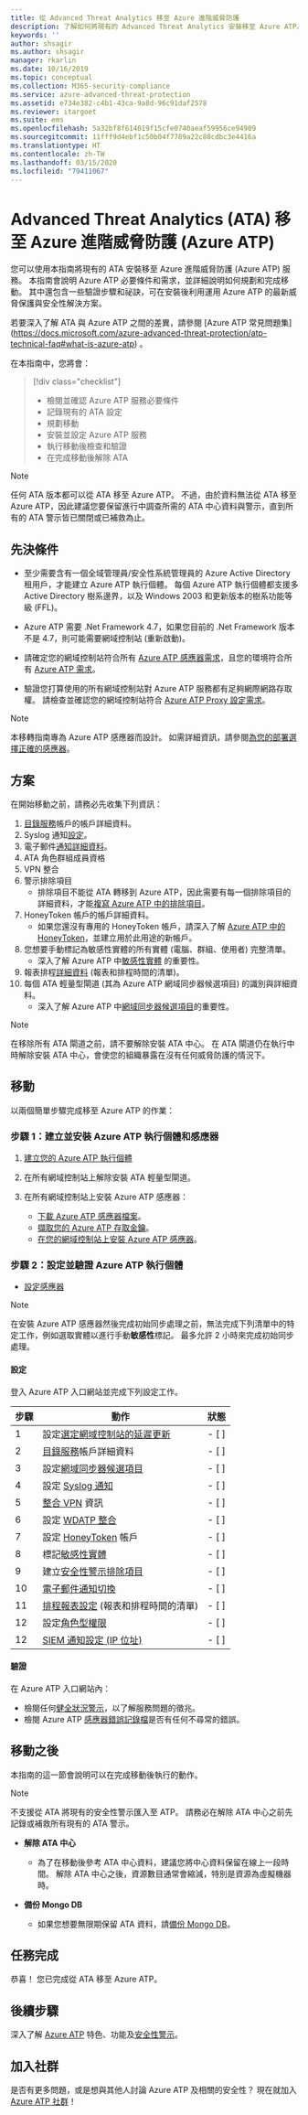 ```yaml
---
title: 從 Advanced Threat Analytics 移至 Azure 進階威脅防護
description: 了解如何將現有的 Advanced Threat Analytics 安裝移至 Azure ATP。
keywords: ''
author: shsagir
ms.author: shsagir
manager: rkarlin
ms.date: 10/16/2019
ms.topic: conceptual
ms.collection: M365-security-compliance
ms.service: azure-advanced-threat-protection
ms.assetid: e734e382-c4b1-43ca-9a8d-96c91daf2578
ms.reviewer: itargoet
ms.suite: ems
ms.openlocfilehash: 5a32bf8f614019f15cfe0740aeaf59956ce94909
ms.sourcegitcommit: 11fff9d4ebf1c50b04f7789a22c80cdbc3e4416a
ms.translationtype: HT
ms.contentlocale: zh-TW
ms.lasthandoff: 03/15/2020
ms.locfileid: "79411067"
---
```

# <a name="advanced-threat-analytics-ata-to-azure-advanced-threat-protection-azure-atp"></a>Advanced Threat Analytics (ATA) 移至 Azure 進階威脅防護 (Azure ATP) 


您可以使用本指南將現有的 ATA 安裝移至 Azure 進階威脅防護 (Azure ATP) 服務。 本指南會說明 Azure ATP 必要條件和需求，並詳細說明如何規劃和完成移動。 其中還包含一些驗證步驟和祕訣，可在安裝後利用運用 Azure ATP 的最新威脅保護與安全性解決方案。 

若要深入了解 ATA 與 Azure ATP 之間的差異，請參閱 [Azure ATP 常見問題集] (https://docs.microsoft.com/azure-advanced-threat-protection/atp-technical-faq#what-is-azure-atp) 。

在本指南中，您將會： 

> [!div class="checklist"]
> * 檢閱並確認 Azure ATP 服務必要條件
> * 記錄現有的 ATA 設定
> * 規劃移動
> * 安裝並設定 Azure ATP 服務
> * 執行移動後檢查和驗證
> * 在完成移動後解除 ATA 

>[!NOTE]
> 任何 ATA 版本都可以從 ATA 移至 Azure ATP。 不過，由於資料無法從 ATA 移至 Azure ATP，因此建議您要保留進行中調查所需的 ATA 中心資料與警示，直到所有的 ATA 警示皆已關閉或已補救為止。 

## <a name="prerequisites"></a>先決條件

- 至少需要含有一個全域管理員/安全性系統管理員的 Azure Active Directory 租用戶，才能建立 Azure ATP 執行個體。 每個 Azure ATP 執行個體都支援多 Active Directory 樹系邊界，以及 Windows 2003 和更新版本的樹系功能等級 (FFL)。

- Azure ATP 需要 .Net Framework 4.7，如果您目前的 .Net Framework 版本不是 4.7，則可能需要網域控制站 (重新啟動)。

- 請確定您的網域控制站符合所有 [Azure ATP 感應器需求](https://docs.microsoft.com/azure-advanced-threat-protection/atp-prerequisites#azure-atp-sensor-requirements)，且您的環境符合所有 [Azure ATP 需求](https://docs.microsoft.com/azure-advanced-threat-protection/atp-prerequisites)。

- 驗證您打算使用的所有網域控制站對 Azure ATP 服務都有足夠網際網路存取權。 請檢查並確認您的網域控制站符合 [Azure ATP Proxy 設定需求](https://docs.microsoft.com/azure-advanced-threat-protection/configure-proxy)。

>[!NOTE]
> 本移轉指南專為 Azure ATP 感應器而設計。 如需詳細資訊，請參閱[為您的部署選擇正確的感應器](https://docs.microsoft.com/azure-advanced-threat-protection/atp-capacity-planning#choosing-the-right-sensor-type-for-your-deployment)。 

## <a name="plan"></a>方案 

在開始移動之前，請務必先收集下列資訊： 
1. [目錄服務](https://docs.microsoft.com/azure-advanced-threat-protection/install-atp-step2)帳戶的帳戶詳細資料。
1. Syslog 通知[設定](https://docs.microsoft.com/azure-advanced-threat-protection/setting-syslog)。
1. 電子郵件[通知詳細資料](https://docs.microsoft.com/azure-advanced-threat-protection/notifications)。
1. ATA 角色群組成員資格
1. VPN 整合
1. 警示排除項目 
    - 排除項目不能從 ATA 轉移到 Azure ATP，因此需要有每一個排除項目的詳細資料，才能[複寫 Azure ATP 中的排除項目](https://docs.microsoft.com/azure-advanced-threat-protection/excluding-entities-from-detections)。
1. HoneyToken 帳戶的帳戶詳細資料。 
    - 如果您還沒有專用的 HoneyToken 帳戶，請深入了解 [Azure ATP 中的 HoneyToken](https://docs.microsoft.com/azure-advanced-threat-protection/install-atp-step7)，並建立用於此用途的新帳戶。
1. 您想要手動標記為敏感性實體的所有實體 (電腦、群組、使用者) 完整清單。 
    - 深入了解 Azure ATP 中[敏感性實體](https://docs.microsoft.com/azure-advanced-threat-protection/sensitive-accounts) 的重要性。
1. 報表排程[詳細資料](https://docs.microsoft.com/azure-advanced-threat-protection/reports) (報表和排程時間的清單)。 
1. 每個 ATA 輕量型閘道 (其為 Azure ATP 網域同步器候選項目) 的識別與詳細資料。 
   - 深入了解 Azure ATP 中[網域同步器候選項目](https://docs.microsoft.com/azure-advanced-threat-protection/install-atp-step5#configure-sensor-settings)的重要性。

> [!NOTE]
> 在移除所有 ATA 閘道之前，請不要解除安裝 ATA 中心。 在 ATA 閘道仍在執行中時解除安裝 ATA 中心，會使您的組織暴露在沒有任何威脅防護的情況下。

## <a name="move"></a>移動 

以兩個簡單步驟完成移至 Azure ATP 的作業：

### <a name="step-1-create-and-install-azure-atp-instance-and-sensors"></a>步驟 1：建立並安裝 Azure ATP 執行個體和感應器

1. [建立您的 Azure ATP 執行個體](https://docs.microsoft.com/azure-advanced-threat-protection/install-atp-step1)

2. 在所有網域控制站上解除安裝 ATA 輕量型閘道。  

3. 在所有網域控制站上安裝 Azure ATP 感應器：
     - [下載 Azure ATP 感應器檔案](https://docs.microsoft.com/azure-advanced-threat-protection/install-atp-step3)。
     - [擷取您的 Azure ATP 存取金鑰](https://docs.microsoft.com/azure-advanced-threat-protection/install-atp-step3#download-the-setup-package)。
     - [在您的網域控制站上安裝 Azure ATP 感應器](https://docs.microsoft.com/azure-advanced-threat-protection/install-atp-step4)。 

### <a name="step-2-configure-and-validate-azure-atp-instance"></a>步驟 2：設定並驗證 Azure ATP 執行個體  

- [設定感應器](https://docs.microsoft.com/azure-advanced-threat-protection/install-atp-step5)

>[!NOTE]
> 在安裝 Azure ATP 感應器然後完成初始同步處理之前，無法完成下列清單中的特定工作，例如選取實體以進行手動**敏感性**標記。 最多允許 2 小時來完成初始同步處理。 

#### <a name="configuration"></a>設定

登入 Azure ATP 入口網站並完成下列設定工作。

| 步驟    | 動作 | 狀態 |
|--------------|------------|------------------|
| 1  | 設定[選定網域控制站的延遲更新](https://docs.microsoft.com/azure-advanced-threat-protection/sensor-update) | - [ ] |
| 2  | [目錄服務](https://docs.microsoft.com/azure-advanced-threat-protection/install-atp-step2)帳戶詳細資料| - [ ] |
| 3  | 設定[網域同步器候選項目](https://docs.microsoft.com/azure-advanced-threat-protection/install-atp-step5#configure-sensor-settings) | - [ ] |
| 4  | 設定 [Syslog 通知](https://docs.microsoft.com/azure-advanced-threat-protection/setting-syslog) | - [ ] |
| 5  | [整合 VPN](https://docs.microsoft.com/azure-advanced-threat-protection/install-atp-step6-vpn) 資訊| - [ ] |
| 6  | 設定 [WDATP 整合](https://docs.microsoft.com/azure-advanced-threat-protection/integrate-wd-atp)| - [ ] |
| 7  | 設定 [HoneyToken](https://docs.microsoft.com/azure-advanced-threat-protection/install-atp-step7) 帳戶| - [ ] |
| 8  | 標記[敏感性實體](https://docs.microsoft.com/azure-advanced-threat-protection/sensitive-accounts)| - [ ] |
| 9  | 建立[安全性警示排除項目](https://docs.microsoft.com/azure-advanced-threat-protection/excluding-entities-from-detections)| - [ ] |
| 10 | [電子郵件通知切換](https://docs.microsoft.com/azure-advanced-threat-protection/notifications) | - [ ] |
| 11  | [排程報表設定](https://docs.microsoft.com/azure-advanced-threat-protection/reports) (報表和排程時間的清單)| - [ ] |
| 12  | 設定[角色型權限](https://docs.microsoft.com/azure-advanced-threat-protection/atp-role-groups) | - [ ] |
| 12  | [SIEM 通知設定 (IP 位址)](https://docs.microsoft.com/azure-advanced-threat-protection/configure-event-collection#siemsyslog)| - [ ] | 

#### <a name="validation"></a>驗證

在 Azure ATP 入口網站內：
- 檢閱任何[健全狀況警示](https://docs.microsoft.com/azure-advanced-threat-protection/atp-health-center)，以了解服務問題的徵兆。 
- 檢閱 Azure ATP [感應器錯誤記錄檔](https://docs.microsoft.com/azure-advanced-threat-protection/troubleshooting-atp-using-logs)是否有任何不尋常的錯誤。

## <a name="after-the-move"></a>移動之後

本指南的這一節會說明可以在完成移動後執行的動作。 

>[!NOTE]
> 不支援從 ATA 將現有的安全性警示匯入至 ATP。 請務必在解除 ATA 中心之前先記錄或補救所有現有的 ATA 警示。  

- **解除 ATA 中心** 
    - 為了在移動後參考 ATA 中心資料，建議您將中心資料保留在線上一段時間。 解除 ATA 中心之後，資源數目通常會縮減，特別是資源為虛擬機器時。  

- **備份 Mongo DB** 
    - 如果您想要無限期保留 ATA 資料，請[備份 Mongo DB](https://docs.microsoft.com/advanced-threat-analytics/ata-database-management#backing-up-the-ata-database)。  

## <a name="mission-accomplished"></a>任務完成

恭喜！ 您已完成從 ATA 移至 Azure ATP。 

## <a name="next-steps"></a>後續步驟

深入了解 [Azure ATP](https://docs.microsoft.com/azure-advanced-threat-protection/what-is-atp) 特色、功能及[安全性警示](https://docs.microsoft.com/azure-advanced-threat-protection/understanding-security-alerts)。  
## <a name="join-the-community"></a>加入社群

是否有更多問題，或是想與其他人討論 Azure ATP 及相關的安全性？ 現在就加入 [Azure ATP 社群](https://techcommunity.microsoft.com/t5/Azure-Advanced-Threat-Protection/bd-p/AzureAdvancedThreatProtection)！




